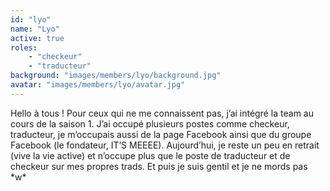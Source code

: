 ```yaml
---
id: "lyo"
name: "Lyo"
active: true
roles:
    - "checkeur"
    - "traducteur"
background: "images/members/lyo/background.jpg"
avatar: "images/members/lyo/avatar.jpg"
---
```

Hello à tous !
Pour ceux qui ne me connaissent pas, j’ai intégré la team au cours de la saison 1. J’ai occupé plusieurs postes comme checkeur, traducteur, je m’occupais aussi de la page Facebook ainsi que du groupe Facebook (le fondateur, IT’S MEEEE). Aujourd’hui, je reste un peu en retrait (vive la vie active) et n’occupe plus que le poste de traducteur et de checkeur sur mes propres trads.
Et puis je suis gentil et je ne mords pas \*w\*
